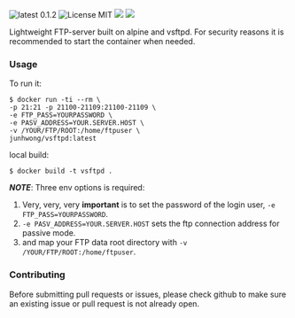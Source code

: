 ![latest 0.1.2](https://img.shields.io/badge/latest-0.1.2-green.svg?style=flat) 
![License MIT](https://img.shields.io/badge/license-MIT-blue.svg) 
[![](https://img.shields.io/docker/stars/junhwong/vsftpd.svg)](https://hub.docker.com/r/junhwong/vsftpd 'DockerHub') 
[![](https://img.shields.io/docker/pulls/junhwong/vsftpd.svg)](https://hub.docker.com/r/junhwong/vsftpd 'DockerHub')


Lightweight FTP-server built on alpine and vsftpd. For security reasons it is recommended to start the container when needed.


### Usage

To run it:
```
$ docker run -ti --rm \
-p 21:21 -p 21100-21109:21100-21109 \
-e FTP_PASS=YOURPASSWORD \
-e PASV_ADDRESS=YOUR.SERVER.HOST \
-v /YOUR/FTP/ROOT:/home/ftpuser \
junhwong/vsftpd:latest

```

local build:
```
$ docker build -t vsftpd .

```

***NOTE***:
Three env options is required:

1. Very, very, very **important** is to set the password of the login user, `-e FTP_PASS=YOURPASSWORD`.
2. `-e PASV_ADDRESS=YOUR.SERVER.HOST` sets the ftp connection address for passive mode.
3. and map your FTP data root directory with `-v /YOUR/FTP/ROOT:/home/ftpuser`.


### Contributing

Before submitting pull requests or issues, please check github to make sure an existing issue or pull request is not already open.
